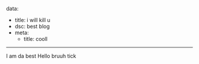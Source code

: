 data:
  - title: i will kill u
  - dsc: best blog
  - meta:
    - title: cooll
---


I am da best
Hello
bruuh
tick
